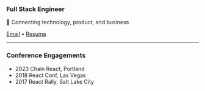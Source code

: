 ### Full Stack Engineer

🚀 Connecting technology, product, and business

[Email](mailto:danny@tunney.dev) • [Resume](https://www.linkedin.com/in/dtun/)

---

### Conference Engagements
- 2023 Chain React, Portland
- 2018 React Conf, Las Vegas
- 2017 React Rally, Salt Lake City
